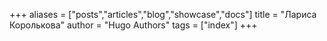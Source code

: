 +++
aliases = ["posts","articles","blog","showcase","docs"]
title = "Лариса Королькова"
author = "Hugo Authors"
tags = ["index"]
+++
